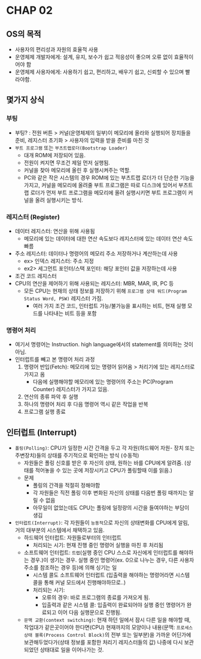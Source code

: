# CHAP 02 

## OS의 목적
* 사용자의 편리성과 자원의 효율적 사용 
* 운영체제 개발자에게: 설계, 유지, 보수가 쉽고 적응성이 좋으며 오류 없이 효율적이어야 함
* 운영체제 사용자에게: 사용하기 쉽고, 편리하고, 배우기 쉽고, 신뢰할 수 있으며 빨라야함. 

## 몇가지 상식 
### 부팅
* 부팅? : 전원 버튼 > 커널(운영체제의 일부)이 메모리에 올라와 실행되어 장치들을 준비, 레지스터 초기화 > 사용자의 입력을 받을 준비를 마친 것 
* `부트 프로그램` 또는 `부츠트랩로더(Bootstrap Loader)` 
    * 대개 ROM에 저장되어 있음. 
    * 전원이 켜지면 무조건 제일 먼저 실행됨.
    * 커널을 찾아 메모리에 올린 후 실행시켜주는 역할.
    * PC와 같은 작은 시스템의 경우 ROM에 있는 부츠트랩 로더가 더 단순한 기능을 가지고, 커널을 메모리에 올려줄 부트 프로그램은 따로 디스크에 있어서 부츠트랩 로더가 먼저 부트 프로그램을 메모리에 올려 실행시키면 부트 프로그램이 커널을 올려 실행시키는 방식. 
### 레지스터 (Register)
* 데이터 레지스터: 연산을 위해 사용됨
    * 메모리에 있는 데이터에 대한 연산 속도보다 레지스터에 있는 데이터 연산 속도 빠름 
* 주소 레지스터: 데이터나 명령어의 메모리 주소 저장하거나 계산하는데 사용 
    * ex> 인덱스 레지스터: 주소 지정
    * ex2> 세그먼트 포인터/스택 포인터: 해당 포인터 값을 저장하는데 사용 
* 조건 코드 레지스터 
* CPU의 연산을 제어하기 위해 사용되는 레지스터: MBR, MAR, IR, PC 등 
    * 모든 CPU는 현재의 상태 정보를 저장하기 위해 `프로그램 상태 워드(Program Status Word, PSW)` 레지스터 가짐. 
        * 여러 가지 조건 코드, 인터럽트 가능/불가능을 표시하는 비트, 현재 실행 모드를 나타내는 비트 등을 포함 
### 명령어 처리 
* 여기서 명령어는 Instruction. high language에서의 statement를 의미하는 것이 아님. 
* 인터럽트를 빼고 본 명령어 처리 과정 
    1. 명령어 반입(Fetch): 메모리에 있는 명령어 읽어옴 > 처리기에 있는 레지스터로 가지고 옴 
        * 다음에 실행해야할 메모리에 있는 명령어의 주소는 PC(Program Counter) 레지스터가 가지고 있음. 
    2. 연산의 종류 파악 후 실행
    3. 하나의 명령어 처리 후 다음 명령어 역시 같은 작업을 반복
    4. 프로그램 실행 종료 

## 인터럽트 (Interrupt)
* `폴링(Polling)`: CPU가 일정한 시간 간격을 두고 각 자원(하드웨어 자원- 장치 또는 주변장치)들의 상태를 주기적으로 확인하는 방식 (수동적)
    * 자원들은 폴링 신호를 받은 후 자신의 상태, 원하는 바를 CPU에게 알려줌. (상태를 적어놓을 수 있는 곳에 저장시키고 CPU가 폴링할때 이를 읽음.)
    * 문제 
        * 폴링의 간격을 적절히 정해야함
        * 각 자원들은 직전 폴링 이후 변화된 자신의 상태를 다음번 폴링 때까지는 알릴 수 없음 
        * 아무일이 없었는데도 CPU는 폴링에 일정량의 시간을 들여야하는 부담이 생김 
* `인터럽트(Interrupt)`: 각 자원들이 `능동적`으로 자신의 상태변화를 CPU에게 알림, 거의 대부분의 시스템에서 채택하고 있음. 
    * 하드웨어 인터럽트: 자원들로부터의 인터럽트
        * 처리되는 시기: 현재 진행 중인 명령어 실행을 마친 후 처리됨 
    * 소프트웨어 인터럽트: `트랩`(실행 중인 CPU 스스로 자신에게 인터럽트를 해야하는 경우.)이 생기는 경우. 실행 중인 명령어(ex. 0으로 나누는 경우, 다른 사용자 주소를 참조하는 경우 등)에 의해 싱기는 일 
        * 시스템 콜도 소프트웨어 인터럽트 (입출력을 해야하는 명령어라면 시스템 콜을 통해 커널 모드에서 진행해야하므로..)
        * 처리되는 시기: 
            * 오류의 경우: 바로 프로그램의 종료를 가져오게 됨. 
            * 입출력과 같은 시스템 콜: 입출력이 완료되어야 실행 중인 명령어가 완료되고 이어 다음 실행문으로 진행됨. 
    * `문맥 교환(context switching)`: 현재 하던 일에서 잠시 다른 일을 해야할 때, 작업대가 같은곳이어야 한다면(CPU) 현재까지의 모양이나 내용(문맥: `프로세스 상태 블록(Process Control Block)`의 전부 또는 일부분)을 가까운 어딘가에 보관해두었다가(상태 정보를 포함한 처리기 레지스터들의 값) 나중에 다시 보관되었던 상태대로 일을 이어나가는 것. 